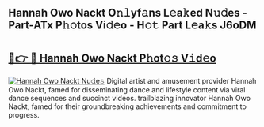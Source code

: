 ## Hannah Owo Nackt O𝚗𝚕yf𝚊ns L𝚎a𝚔ed N𝚞𝚍es - Part-ATx P𝚑𝚘tos Vi𝚍𝚎o - H𝚘𝚝 Part L𝚎a𝚔s J6oDM

# <h2><a href="http://kf82dt.oniu.top/?m=Hannah+Owo+Nackt">🔗👉 🔴 Hannah Owo Nackt P𝚑ot𝚘𝚜 V𝚒d𝚎o</a></h2>

[![Hannah Owo Nackt Nu𝚍e𝚜](https://i.imgur.com/0qMVB7G.gif)](http://kf82dt.oniu.top/?m=Hannah+Owo+Nackt)
Digital artist and amusement provider Hannah Owo Nackt, famed for disseminating dance and lifestyle content via viral dance sequences and succinct videos. trailblazing innovator Hannah Owo Nackt, famed for their groundbreaking achievements and commitment to progress.  

